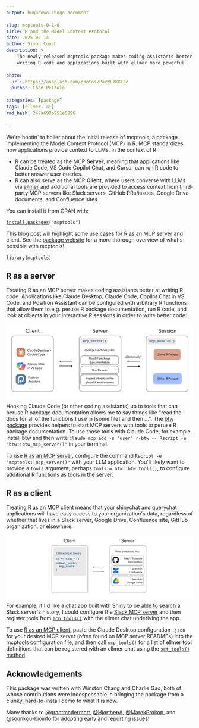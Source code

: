 ```yaml
---
output: hugodown::hugo_document

slug: mcptools-0-1-0
title: R and the Model Context Protocol
date: 2025-07-14
author: Simon Couch
description: >
    The newly released mcptools package makes coding assistants better at
    writing R code and applications built with ellmer more powerful.

photo:
  url: https://unsplash.com/photos/PacWLzKKTso
  author: Chad Peltola

categories: [package] 
tags: [ellmer, ai]
rmd_hash: 247a698b951e6996

---
```


We're hootin' to holler about the initial release of mcptools, a package implementing the Model Context Protocol (MCP) in R. MCP standardizes how applications provide context to LLMs. In the context of R:

-   R can be treated as the MCP **Server**, meaning that applications like Claude Code, VS Code Copilot Chat, and Cursor can run R code to better answer user queries.
-   R can also serve as the MCP **Client**, where users converse with LLMs via [ellmer](https://ellmer.tidyverse.org/) and additional tools are provided to access context from third-party MCP servers like Slack servers, GitHub PRs/issues, Google Drive documents, and Confluence sites.

You can install it from CRAN with:

<div class="highlight">

<pre class='chroma'><code class='language-r' data-lang='r'><span><span class='nf'><a href='https://rdrr.io/r/utils/install.packages.html'>install.packages</a></span><span class='o'>(</span><span class='s'>"mcptools"</span><span class='o'>)</span></span></code></pre>

</div>

This blog post will highlight some use cases for R as an MCP server and client. See the [package website](https://posit-dev.github.io/mcptools/) for a more thorough overview of what's possible with mcptools!

<div class="highlight">

<pre class='chroma'><code class='language-r' data-lang='r'><span><span class='kr'><a href='https://rdrr.io/r/base/library.html'>library</a></span><span class='o'>(</span><span class='nv'><a href='https://github.com/posit-dev/mcptools'>mcptools</a></span><span class='o'>)</span></span></code></pre>

</div>

## R as a server

Treating R as an MCP server makes coding assistants better at writing R code. Applications like Claude Desktop, Claude Code, Copilot Chat in VS Code, and Positron Assistant can be configured with arbitrary R functions that allow them to e.g. peruse R package documentation, run R code, and look at objects in your interactive R sessions in order to write better code:

<div class="highlight">

<img src="r_as_a_server.png" alt="A system architecture diagram showing three main components: Client (left), Server (center), and Session (right). The Client box lists AI coding assistants including Claude Desktop, Claude Code, Copilot Chat in VS Code, and Positron Assistant. The Server is initiated with [`mcp_server()`](https://posit-dev.github.io/mcptools/reference/server.html) and contains tools for R functions like reading package documentation, running R code, and inspecting global environment objects. Sessions can be configured with [`mcp_session()`](https://posit-dev.github.io/mcptools/reference/server.html) and can optionally connect to interactive R sessions, with two example projects shown: 'Some R Project' and 'Other R Project'." width="700px" style="display: block; margin: auto;" />

</div>

Hooking Claude Code (or other coding assistants) up to tools that can peruse R package documentation allows me to say things like "read the docs for all of the functions I use in \[some file\] and then ...". The [btw package](https://posit-dev.github.io/btw/reference/mcp.html) provides helpers to start MCP servers with tools to peruse R package documentation. To use those tools with Claude Code, for example, install btw and then write `claude mcp add -s "user" r-btw -- Rscript -e "btw::btw_mcp_server()"` in your terminal.

To use [R as an MCP server](https://posit-dev.github.io/mcptools/articles/server.html), configure the command `Rscript -e "mcptools::mcp_server()"` with your LLM application. You'll likely want to provide a `tools` argument, perhaps `tools = btw::btw_tools()`, to configure additional R functions as tools in the server.

## R as a client

Treating R as an MCP client means that your [shinychat](https://posit-dev.github.io/shinychat/) and [querychat](https://posit-dev.github.io/querychat/) applications will have easy access to your organization's data, regardless of whether that lives in a Slack server, Google Drive, Confluence site, GitHub organization, or elsewhere.

<div class="highlight">

<img src="r_as_a_client.png" alt="An architecture diagram showing the Client (left) with R code using the ellmer library to create a chat object and then setting tools from mcp with [`mcp_tools()`](https://posit-dev.github.io/mcptools/reference/client.html), and the Server (right) containing third-party tools including GitHub (for reading PRs/Issues), Confluence (for searching), and Google Drive (for searching). Bidirectional arrows indicate communication between the client and server components." width="700px" style="display: block; margin: auto;" />

</div>

For example, if I'd like a chat app built with Shiny to be able to search a Slack server's history, I could configure the [Slack MCP server](https://github.com/modelcontextprotocol/servers-archived/tree/main/src/slack#usage-with-claude-desktop) and then register tools from [`mcp_tools()`](https://posit-dev.github.io/mcptools/reference/client.html) with the ellmer chat underlying the app.

To use [R as an MCP client](https://posit-dev.github.io/mcptools/reference/client.html), paste the Claude Desktop configuration `.json` for your desired MCP server (often found on MCP server READMEs) into the mcptools configuration file, and then call [`mcp_tools()`](https://posit-dev.github.io/mcptools/reference/client.html) for a list of ellmer tool definitions that can be registered with an ellmer chat using the [`set_tools()` method](https://ellmer.tidyverse.org/reference/Chat.html?q=set_tools#method-set-tools-).

## Acknowledgements

This package was written with Winston Chang and Charlie Gao, both of whose contributions were indespensable in bringing the package from a clunky, hard-to-install demo to what it is now.

Many thanks to [@grantmcdermott](https://github.com/grantmcdermott), [@HjorthenA](https://github.com/HjorthenA), [@MarekProkop](https://github.com/MarekProkop), and [@sounkou-bioinfo](https://github.com/sounkou-bioinfo) for adopting early and reporting issues!


